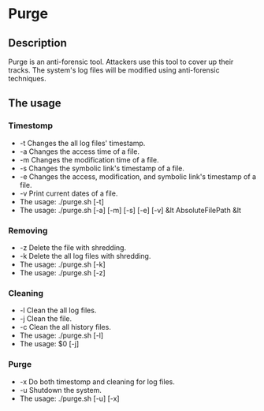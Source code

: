 # Purge

## Description

Purge is an anti-forensic tool. Attackers use this tool to cover up their tracks. The system's log files will be modified using anti-forensic techniques.

## The usage

### Timestomp
- -t  Changes the all log files' timestamp.
- -a  Changes the access time of a file.
- -m	Changes the modification time of a file.
- -s	Changes the symbolic link's timestamp of a file.
- -e	Changes the access, modification, and symbolic link's timestamp of a file.
- -v	Print current dates of a file.
- The usage: ./purge.sh [-t]
- The usage: ./purge.sh [-a] [-m] [-s] [-e] [-v] &lt AbsoluteFilePath &lt

### Removing
- -z	Delete the file with shredding.
- -k	Delete the all log files with shredding.
- The usage: ./purge.sh [-k]
- The usage: ./purge.sh [-z] <AbsoluteFilePath>
  
### Cleaning
- -l	Clean the all log files.
- -j	Clean the file.
- -c	Clean the all history files.
- The usage: ./purge.sh [-l]
- The usage: $0 [-j] <AbsoluteFilePath>

### Purge
- -x	Do both timestomp and cleaning for log files.
- -u	Shutdown the system.
- The usage: ./purge.sh [-u] [-x]
